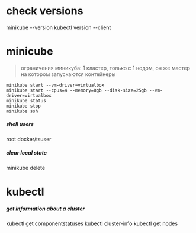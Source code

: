 # check versions
minikube --version
kubectl version --client

# minicube
> ограничения миникуба: 1 кластер, только с 1 нодом, он же мастер на котором запускаются контейнеры
```
minikube start --vm-driver=virtualbox
minikube start --cpus=4 --memory=8gb --disk-size=25gb --vm-driver=virtualbox
minikube status
minikube stop
minikube ssh
```
##### shell users
root
docker/tsuser

##### clear local state
minikube delete

# kubectl
##### get information about a cluster
kubectl get componentstatuses
kubectl cluster-info
kubectl get nodes

